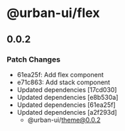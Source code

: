 # @urban-ui/flex

## 0.0.2

### Patch Changes

- 61ea25f: Add flex component
- e71c863: Add stack component
- Updated dependencies [17cd030]
- Updated dependencies [e8b530a]
- Updated dependencies [61ea25f]
- Updated dependencies [a2f293d]
  - @urban-ui/theme@0.0.2
